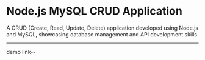 # Node.js MySQL CRUD Application

A CRUD (Create, Read, Update, Delete) application developed using Node.js and MySQL, showcasing database management and API development skills.

---
demo link--
